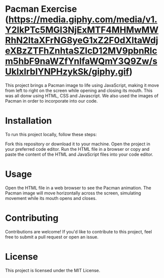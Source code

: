 
# Pacman Exercise (https://media.giphy.com/media/v1.Y2lkPTc5MGI3NjExMTF4MHMwMWRhN2ltaXFrNG8yeG1xZ2F0dXltaWdjeXBzZTFhZnhtaSZlcD12MV9pbnRlcm5hbF9naWZfYnlfaWQmY3Q9Zw/sUkIxlrbIYNPHzykSk/giphy.gif)
This project brings a Pacman image to life using JavaScript, making it move from left to right on the screen while opening and closing its mouth. This was all donw using HTML, CSS and Javascript. We also used the images of Pacman in order to incorporate into our code. 

# Installation
To run this project locally, follow these steps:

Fork this repository or download it to your machine.
Open the project in your preferred code editor.
Run the HTML file in a browser or copy and paste the content of the HTML and JavaScript files into your code editor.
# Usage
Open the HTML file in a web browser to see the Pacman animation. The Pacman image will move horizontally across the screen, simulating movement while its mouth opens and closes.

# Contributing
Contributions are welcome! If you'd like to contribute to this project, feel free to submit a pull request or open an issue.

# License
This project is licensed under the MIT License.
